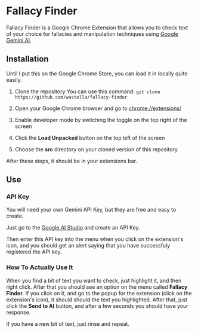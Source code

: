 # Fallacy Finder
Fallacy Finder is a Google Chrome Extension that allows you to check text of your choice for fallacies and manipulation techniques using [Google Gemini AI](https://gemini.google.com/app).

## Installation
Until I put this on the Google Chrome Store, you can load it in locally quite easily.

1. Clone the repository
You can use this command:
`git clone https://github.com/wastella/fallacy-finder`

2. Open your Google Chrome browser and go to <chrome://extensions/> 

3. Enable developer mode by switching the toggle on the top right of the screen

4. Click the **Load Unpacked** button on the top left of the screen

5. Choose the **src** directory on your cloned version of this repository

After these steps, it should be in your extensions bar.

## Use

### API Key
You will need your own Gemini API Key, but they are free and easy to create.

Just go to the [Google AI Studio](https://aistudio.google.com/) and create an API Key.

Then enter this API key into the menu when you click on the extension's icon, and you should get an alert saying that you have successfuly registered the API key.

### How To Actually Use It
When you find a bit of text you want to check, just highlight it, and then right click. After that you should see an option on the menu called **Fallacy Finder**. If you click on it, and go to the popup for the extension (click on the extension's icon), it should should the text you highlighted. After that, just click the **Send to AI** button, and after a few seconds you should have your response.

If you have a new bit of text, just rinse and repeat.

